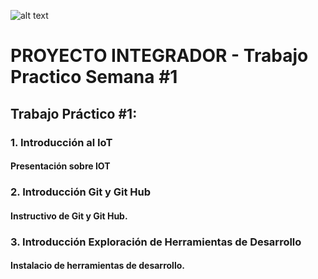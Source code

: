 ![alt text](../../Recursos/Logo-ispc.png)

# PROYECTO INTEGRADOR - Trabajo Practico Semana #1

## Trabajo Práctico #1: 

### 1. Introducción al IoT  
#### Presentación sobre IOT

### 2. Introducción Git y Git Hub  
#### Instructivo de Git y Git Hub.

### 3. Introducción Exploración de Herramientas de Desarrollo  
#### Instalacio de herramientas de desarrollo.
